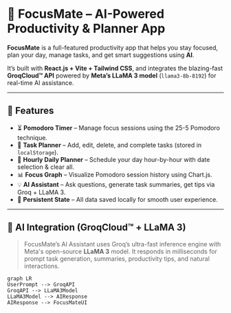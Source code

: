 
# 🧠 FocusMate – AI-Powered Productivity & Planner App

**FocusMate** is a full-featured productivity app that helps you stay focused, plan your day, manage tasks, and get smart suggestions using **AI**.

It’s built with **React.js + Vite + Tailwind CSS**, and integrates the blazing-fast **GroqCloud™ API** powered by **Meta’s LLaMA 3 model** (`llama3-8b-8192`) for real-time AI assistance.

---

## 🚀 Features

- ⏳ **Pomodoro Timer** – Manage focus sessions using the 25-5 Pomodoro technique.
- 📝 **Task Planner** – Add, edit, delete, and complete tasks (stored in `localStorage`).
- 📅 **Hourly Daily Planner** – Schedule your day hour-by-hour with date selection & clear all.
- 📊 **Focus Graph** – Visualize Pomodoro session history using Chart.js.
- 💡 **AI Assistant** – Ask questions, generate task summaries, get tips via Groq + LLaMA 3.
- 🔁 **Persistent State** – All data saved locally for smooth user experience.

---

## 🧠 AI Integration (GroqCloud™ + LLaMA 3)

> FocusMate’s AI Assistant uses Groq’s ultra-fast inference engine with Meta's open-source **LLaMA 3** model. It responds in milliseconds for prompt task generation, summaries, productivity tips, and natural interactions.

```mermaid
graph LR
UserPrompt --> GroqAPI
GroqAPI --> LLaMA3Model
LLaMA3Model --> AIResponse
AIResponse --> FocusMateUI
